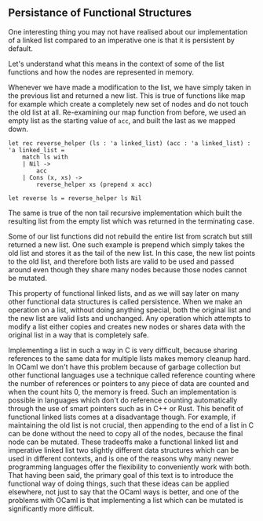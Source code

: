 ## Persistance of Functional Structures

One interesting thing you may not have realised about our implementation of a linked list compared to an imperative one is that it is persistent by default.

Let's understand what this means in the context of some of the list functions and how the nodes are represented in memory.

Whenever we have made a modification to the list, we have simply taken in the previous list and returned a new list. This is true of functions like map for example which create a completely new set of nodes and do not touch the old list at all. Re-examining our map function from before, we used an empty list as the starting value of `acc`, and built the last as we mapped down.

```
let rec reverse_helper (ls : 'a linked_list) (acc : 'a linked_list) : 'a linked_list =
    match ls with
    | Nil ->
        acc
    | Cons (x, xs) ->
        reverse_helper xs (prepend x acc)

let reverse ls = reverse_helper ls Nil
```

The same is true of the non tail recursive implementation which built the resulting list from the empty list which was returned in the terminating case.

Some of our list functions did not rebuild the entire list from scratch but still returned a new list. One such example is prepend which simply takes the old list and stores it as the tail of the new list. In this case, the new list points to the old list, and therefore both lists are valid to be used and passed around even though they share many nodes because those nodes cannot be mutated.

This property of functional linked lists, and as we will say later on many other functional data structures is called persistence. When we make an operation on a list, without doing anything special, both the original list and the new list are valid lists and unchanged. Any operation which attempts to modify a list either copies and creates new nodes or shares data with the original list in a way that is completely safe.

Implementing a list in such a way in C is very difficult, because sharing references to the same data for multiple lists makes memory cleanup hard. In OCaml we don't have this problem because of garbage collection but other functional languages use a technique called reference counting where the number of references or pointers to any piece of data are counted and when the count hits 0, the memory is freed. Such an implementation is possible in languages which don't do reference counting automatically through the use of smart pointers such as in C++ or Rust. This benefit of functional linked lists comes at a disadvantage though. For example, if maintaining the old list is not crucial, then appending to the end of a list in C can be done without the need to copy all of the nodes, because the final node can be mutated. These tradeoffs make a functional linked list and imperative linked list two slightly different data structures which can be used in different contexts, and is one of the reasons why many newer programming languages offer the flexibility to conveniently work with both. That having been said, the primary goal of this text is to introduce the functional way of doing things, such that these ideas can be applied elsewhere, not just to say that the OCaml ways is better, and one of the problems with OCaml is that implementing a list which can be mutated is significantly more difficult.   


